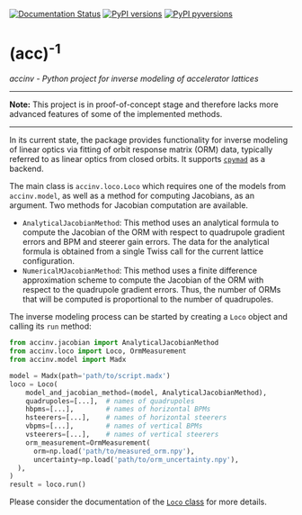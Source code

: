 <!---
SPDX-FileCopyrightText: 2022 Dominik Vilsmeier

SPDX-License-Identifier: GPL-3.0-or-later
-->


[![Documentation Status](https://readthedocs.org/projects/accinv/badge/?version=latest)](https://accinv.readthedocs.io/en/latest/)
[![PyPI versions](https://img.shields.io/pypi/v/accinv.svg)](https://pypi.org/project/accinv/)
[![PyPI pyversions](https://img.shields.io/pypi/pyversions/accinv.svg)](https://pypi.org/project/accinv/)


# (acc)<sup>-1</sup>

*accinv - Python project for inverse modeling of accelerator lattices*

-----

**Note:** This project is in proof-of-concept stage and therefore lacks more advanced features
of some of the implemented methods.

-----

In its current state, the package provides functionality for inverse modeling of linear optics
via fitting of orbit response matrix (ORM) data, typically referred to as linear optics
from closed orbits. It supports [`cpymad`](https://pypi.org/project/cpymad/) as a backend.

The main class is `accinv.loco.Loco` which requires one of the models from `accinv.model`, as well as
a method for computing Jacobians, as an argument.
Two methods for Jacobian computation are available.

* `AnalyticalJacobianMethod`: This method uses an analytical formula to compute the Jacobian of the ORM
  with respect to quadrupole gradient errors and BPM and steerer gain errors. The data for the
  analytical formula is obtained from a single Twiss call for the current lattice configuration.
* `NumericalMJacobianMethod`: This method uses a finite difference approximation scheme to compute the Jacobian of
  the ORM with respect to the quadrupole gradient errors. Thus, the number of ORMs that will be computed 
  is proportional to the number of quadrupoles.

The inverse modeling process can be started by creating a `Loco` object and calling its `run` method:

```py
from accinv.jacobian import AnalyticalJacobianMethod
from accinv.loco import Loco, OrmMeasurement
from accinv.model import Madx

model = Madx(path='path/to/script.madx')
loco = Loco(
    model_and_jacobian_method=(model, AnalyticalJacobianMethod),
    quadrupoles=[...],  # names of quadrupoles
    hbpms=[...],        # names of horizontal BPMs
    hsteerers=[...],    # names of horizontal steerers
    vbpms=[...],        # names of vertical BPMs
    vsteerers=[...],    # names of vertical steerers
    orm_measurement=OrmMeasurement(
      orm=np.load('path/to/measured_orm.npy'),
      uncertainty=np.load('path/to/orm_uncertainty.npy'),
  ),
)
result = loco.run()
```

Please consider the documentation of the
[`Loco` class](https://accinv.readthedocs.io/en/latest/api/accinv.loco.html#accinv.loco.Loco)
for more details.
